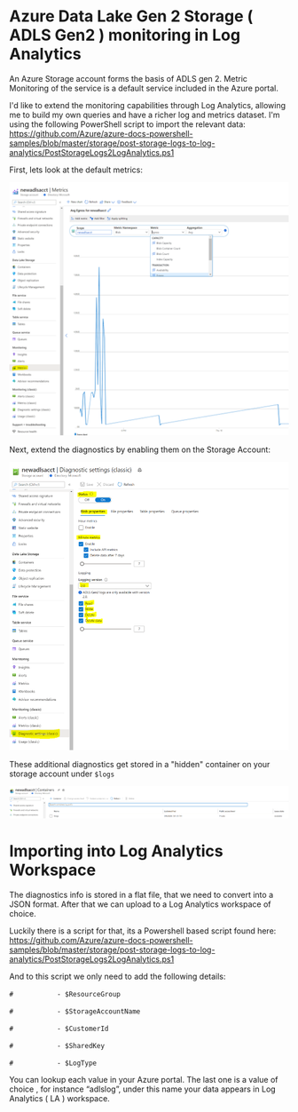 # Azure Data Lake Gen 2 Storage ( ADLS Gen2 ) monitoring in Log Analytics

An Azure Storage account forms the basis of ADLS gen 2. Metric Monitoring of the service is a default service included in the Azure portal.

I'd like to extend the monitoring capabilities through Log Analytics, allowing me to build my own queries and have a richer log and metrics dataset.
I'm using the following PowerShell script to import the relevant data: https://github.com/Azure/azure-docs-powershell-samples/blob/master/storage/post-storage-logs-to-log-analytics/PostStorageLogs2LogAnalytics.ps1 

First, lets look at the default metrics:

![Screenshot](https://github.com/verboompj/Other/blob/master/Pictures/default%20metricsPNG.PNG)

Next, extend the diagnostics by enabling them on the Storage Account:

![Screenshot](https://github.com/verboompj/Other/blob/master/Pictures/diagsa.PNG)

These additional diagnostics get stored in a "hidden" container on your storage account under `$logs` 

![Screenshot](https://github.com/verboompj/Other/blob/master/Pictures/logssa.PNG)


# Importing into Log Analytics Workspace

The diagnostics info is stored in a flat file, that we need to convert into a JSON format. After that we can upload to a Log Analytics workspace of choice. 

Luckily there is a script for that, its a Powershell based script found here: https://github.com/Azure/azure-docs-powershell-samples/blob/master/storage/post-storage-logs-to-log-analytics/PostStorageLogs2LogAnalytics.ps1

And to this script we only need to add the following details: 

`#           - $ResourceGroup`

`#           - $StorageAccountName`

`#           - $CustomerId`

`#           - $SharedKey`

`#           - $LogType`

You can lookup each value in your Azure portal. The last one is a value of choice , for instance “adlslog”, under this name your data appears in Log Analytics ( LA ) workspace. 



